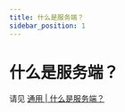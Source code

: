 ```yaml
---
title: 什么是服务端？
sidebar_position: 1
---
```


# 什么是服务端？

请见 [通用 | 什么是服务端？](https://nitwikit.8aka.org/start/basic/what-is-server)
